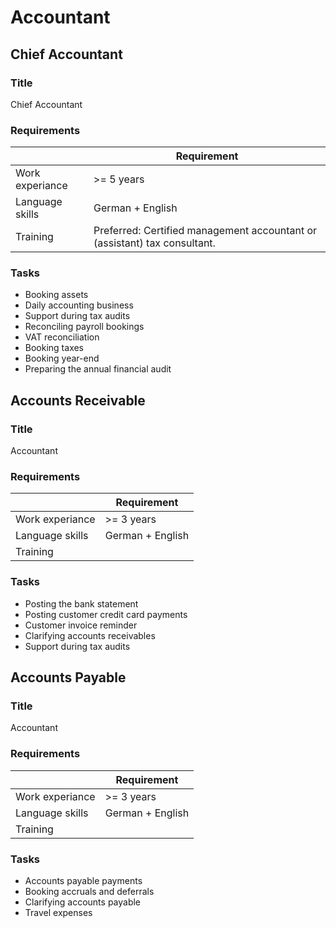 # Accountant

## Chief Accountant

### Title

Chief Accountant

### Requirements

|             | Requirement |
| ----------- | ----------- |
| Work experiance | >= 5 years |
| Language skills | German + English |
| Training | Preferred: Certified management accountant or (assistant) tax consultant. |

### Tasks

* Booking assets
* Daily accounting business
* Support during tax audits
* Reconciling payroll bookings
* VAT reconciliation
* Booking taxes
* Booking year-end 
* Preparing the annual financial audit

## Accounts Receivable

### Title

Accountant

### Requirements

|             | Requirement |
| ----------- | ----------- |
| Work experiance | >= 3 years |
| Language skills | German + English |
| Training |  |

### Tasks

* Posting the bank statement
* Posting customer credit card payments
* Customer invoice reminder
* Clarifying accounts receivables
* Support during tax audits

## Accounts Payable

### Title

Accountant

### Requirements

|             | Requirement |
| ----------- | ----------- |
| Work experiance | >= 3 years |
| Language skills | German + English |
| Training |  |

### Tasks

* Accounts payable payments
* Booking accruals and deferrals
* Clarifying accounts payable
* Travel expenses
